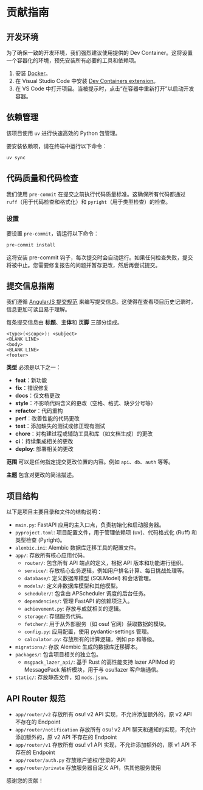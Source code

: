 # 贡献指南

## 开发环境

为了确保一致的开发环境，我们强烈建议使用提供的 Dev Container。这将设置一个容器化的环境，预先安装所有必要的工具和依赖项。

1.  安装 [Docker](https://www.docker.com/products/docker-desktop/)。
2.  在 Visual Studio Code 中安装 [Dev Containers extension](https://marketplace.visualstudio.com/items?itemName=ms-vscode-remote.remote-containers)。
3.  在 VS Code 中打开项目。当被提示时，点击“在容器中重新打开”以启动开发容器。

## 依赖管理

该项目使用 `uv` 进行快速高效的 Python 包管理。

要安装依赖项，请在终端中运行以下命令：

```bash
uv sync
```

## 代码质量和代码检查

我们使用 `pre-commit` 在提交之前执行代码质量标准。这确保所有代码都通过 `ruff`（用于代码检查和格式化）和 `pyright`（用于类型检查）的检查。

### 设置

要设置 `pre-commit`，请运行以下命令：

```bash
pre-commit install
```

这将安装 pre-commit 钩子，每次提交时会自动运行。如果任何检查失败，提交将被中止。您需要修复报告的问题并暂存更改，然后再尝试提交。

## 提交信息指南

我们遵循 [AngularJS 提交规范](https://github.com/angular/angular.js/blob/master/DEVELOPERS.md#commit-message-format) 来编写提交信息。这使得在查看项目历史记录时，信息更加可读且易于理解。

每条提交信息由 **标题**、**主体**和 **页脚** 三部分组成。

```
<type>(<scope>): <subject>
<BLANK LINE>
<body>
<BLANK LINE>
<footer>
```

**类型** 必须是以下之一：

*   **feat**：新功能
*   **fix**：错误修复
*   **docs**：仅文档更改
*   **style**：不影响代码含义的更改（空格、格式、缺少分号等）
*   **refactor**：代码重构
*   **perf**：改善性能的代码更改
*   **test**：添加缺失的测试或修正现有测试
*   **chore**：对构建过程或辅助工具和库（如文档生成）的更改
*   **ci**：持续集成相关的更改
*   **deploy**: 部署相关的更改

**范围** 可以是任何指定提交更改位置的内容。例如 `api`、`db`、`auth` 等等。

**主题** 包含对更改的简洁描述。

## 项目结构

以下是项目主要目录和文件的结构说明：

-   `main.py`: FastAPI 应用的主入口点，负责初始化和启动服务器。
-   `pyproject.toml`: 项目配置文件，用于管理依赖项 (uv)、代码格式化 (Ruff) 和类型检查 (Pyright)。
-   `alembic.ini`: Alembic 数据库迁移工具的配置文件。
-   `app/`: 存放所有核心应用代码。
    -   `router/`: 包含所有 API 端点的定义，根据 API 版本和功能进行组织。
    -   `service/`: 存放核心业务逻辑，例如用户排名计算、每日挑战处理等。
    -   `database/`: 定义数据库模型 (SQLModel) 和会话管理。
    -   `models/`: 定义非数据库模型和其他模型。
    -   `scheduler/`: 包含由 APScheduler 调度的后台任务。
    -   `dependencies/`: 管理 FastAPI 的依赖项注入。
    -   `achievement.py`: 存放与成就相关的逻辑。
    -   `storage/`: 存储服务代码。
    -   `fetcher/`: 用于从外部服务（如 osu! 官网）获取数据的模块。
    -   `config.py`: 应用配置，使用 pydantic-settings 管理。
    -   `calculator.py`: 存放所有的计算逻辑，例如 pp 和等级。
-   `migrations/`: 存放 Alembic 生成的数据库迁移脚本。
-   `packages/`: 包含项目相关的独立包。
    -   `msgpack_lazer_api/`: 基于 Rust 的高性能支持 lazer APIMod 的 MessagePack 解析模块，用于与 osu!lazer 客户端通信。
-   `static/`: 存放静态文件，如 `mods.json`。

## API Router 规范

- `app/router/v2` 存放所有 osu! v2 API 实现，不允许添加额外的，原 v2 API 不存在的 Endpoint
- `app/router/notification` 存放所有 osu! v2 API 聊天和通知的实现，不允许添加额外的，原 v2 API 不存在的 Endpoint
- `app/router/v1` 存放所有 osu! v1 API 实现，不允许添加额外的，原 v1 API 不存在的 Endpoint
- `app/router/auth.py` 存放账户鉴权/登录的 API
- `app/router/private` 存放服务器自定义 API，供其他服务使用

感谢您的贡献！
